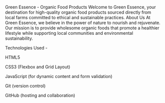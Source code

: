 Green Essence - Organic Food Products
Welcome to Green Essence, your destination for high-quality organic food products sourced directly from local farms committed to ethical and sustainable practices.
About Us
At Green Essence, we believe in the power of nature to nourish and rejuvenate. Our mission is to provide wholesome organic foods that promote a healthier lifestyle while supporting local communities and environmental sustainability.

Technologies Used -

HTML5

CSS3 (Flexbox and Grid Layout)

JavaScript (for dynamic content and form validation)

Git (version control)

GitHub (hosting and collaboration)
